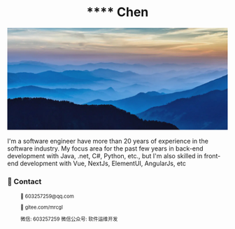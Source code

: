 # <div style="text-align:center"> **** Chen </div>

 

 ![alt text](../assets/image/home.png)

I'm a software engineer have more than 20 years of experience in the software industry. My focus area for the past few years in back-end development with Java, .net, C#, Python, etc., but I'm also skilled in front-end development with Vue, NextJs, ElementUI, AngularJs, etc

### 👋 Contact
<div style="font-size:0.8em;margin-left:30px;">
📧 603257259@qq.com

👾 gitee.com/mrcgl


微信: 603257259 
微信公众号: 软件运维开发
 
</div>